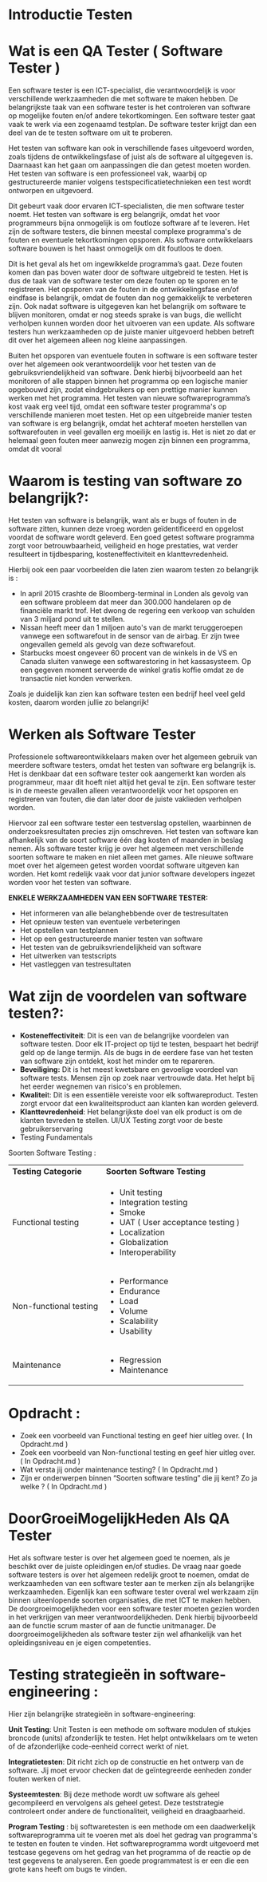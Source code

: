 # Introductie Testen


# Wat is een QA Tester ( Software Tester )

Een software tester is een ICT-specialist, die verantwoordelijk is voor verschillende werkzaamheden die met software te maken hebben. De belangrijkste taak van een software tester is het controleren van software op mogelijke fouten en/of andere tekortkomingen. Een software tester gaat vaak te werk via een zogenaamd testplan. De software tester krijgt dan een deel van de te testen software om uit te proberen. 

Het testen van software kan ook in verschillende fases uitgevoerd worden, zoals tijdens de ontwikkelingsfase of juist als de software al uitgegeven is. Daarnaast kan het gaan om aanpassingen die dan getest moeten worden. Het testen van software is een professioneel vak, waarbij op gestructureerde manier volgens testspecificatietechnieken een test wordt ontworpen en uitgevoerd. 

Dit gebeurt vaak door ervaren ICT-specialisten, die men software tester noemt. Het testen van software is erg belangrijk, omdat het voor programmeurs bijna onmogelijk is om foutloze software af te leveren. Het zijn de software testers, die binnen meestal complexe programma's de fouten en eventuele tekortkomingen opsporen. Als software ontwikkelaars software bouwen is het haast onmogelijk om dit foutloos te doen.

Dit is het geval als het om ingewikkelde programma’s gaat. Deze fouten komen dan pas boven water door de software uitgebreid te testen. Het is dus de taak van de software tester om deze fouten op te sporen en te registreren. Het opsporen van de fouten in de ontwikkelingsfase en/of eindfase is belangrijk, omdat de fouten dan nog gemakkelijk te verbeteren zijn. Ook nadat software is uitgegeven kan het belangrijk om software te blijven monitoren, omdat er nog steeds sprake is van bugs, die wellicht verholpen kunnen worden door het uitvoeren van een update. Als software testers hun werkzaamheden op de juiste manier uitgevoerd hebben betreft dit over het algemeen alleen nog kleine aanpassingen.

Buiten het opsporen van eventuele fouten in software is een software tester over het algemeen ook verantwoordelijk voor het testen van de gebruiksvriendelijkheid van software. Denk hierbij bijvoorbeeld aan het monitoren of alle stappen binnen het programma op een logische manier opgebouwd zijn, zodat eindgebruikers op een prettige manier kunnen werken met het programma. Het testen van nieuwe softwareprogramma’s kost vaak erg veel tijd, omdat een software tester programma's op verschillende manieren moet testen. Het op een uitgebreide manier testen van software is erg belangrijk, omdat het achteraf moeten herstellen van softwarefouten in veel gevallen erg moeilijk en lastig is. Het is niet zo dat er helemaal geen fouten meer aanwezig mogen zijn binnen een programma, omdat dit vooral 


# Waarom is testing van software zo belangrijk?:

Het testen van software is belangrijk, want als er bugs of fouten in de software zitten, kunnen deze vroeg worden geïdentificeerd en opgelost voordat de software wordt geleverd. Een goed getest software programma zorgt voor betrouwbaarheid, veiligheid en hoge prestaties, wat verder resulteert in tijdbesparing, kosteneffectiviteit en klanttevredenheid.

Hierbij ook een paar voorbeelden die laten zien waarom testen zo belangrijk is :



* In april 2015 crashte de Bloomberg-terminal in Londen als gevolg van een software probleem dat meer dan 300.000 handelaren op de financiële markt trof. Het dwong de regering een verkoop van schulden van 3 miljard pond uit te stellen.
* Nissan heeft meer dan 1 miljoen auto's van de markt teruggeroepen vanwege een softwarefout in de sensor van de airbag. Er zijn twee ongevallen gemeld als gevolg van deze softwarefout.
* Starbucks moest ongeveer 60 procent van de winkels in de VS en Canada sluiten vanwege een softwarestoring in het kassasysteem. Op een gegeven moment serveerde de winkel gratis koffie omdat ze de transactie niet konden verwerken.

Zoals je duidelijk kan zien kan software testen een bedrijf heel veel geld kosten, daarom worden jullie zo belangrijk!


# Werken als Software Tester

Professionele softwareontwikkelaars maken over het algemeen gebruik van meerdere software testers, omdat het testen van software erg belangrijk is. Het is denkbaar dat een software tester ook aangemerkt kan worden als programmeur, maar dit hoeft niet altijd het geval te zijn. Een software tester is in de meeste gevallen alleen verantwoordelijk voor het opsporen en registreren van fouten, die dan later door de juiste vaklieden verholpen worden. 

Hiervoor zal een software tester een testverslag opstellen, waarbinnen de onderzoeksresultaten precies zijn omschreven. Het testen van software kan afhankelijk van de soort software één dag kosten of maanden in beslag nemen. Als software tester krijg je over het algemeen met verschillende soorten software te maken en niet alleen met games. Alle nieuwe software moet over het algemeen getest worden voordat software uitgeven kan worden. Het komt redelijk vaak voor dat junior software developers ingezet worden voor het testen van software.

**ENKELE WERKZAAMHEDEN VAN EEN SOFTWARE TESTER:**



* Het informeren van alle belanghebbende over de testresultaten
* Het opnieuw testen van eventuele verbeteringen
* Het opstellen van testplannen
* Het op een gestructureerde manier testen van software
* Het testen van de gebruiksvriendelijkheid van software
* Het uitwerken van testscripts
* Het vastleggen van testresultaten


# Wat zijn de voordelen van software testen?:



* **Kosteneffectiviteit**: Dit is een van de belangrijke voordelen van software testen. Door elk IT-project op tijd te testen, bespaart het bedrijf geld op de lange termijn. Als de bugs in de eerdere fase van het testen van software zijn ontdekt, kost het minder om te repareren.
* **Beveiliging:** Dit is het meest kwetsbare en gevoelige voordeel van software tests. Mensen zijn op zoek naar vertrouwde data. Het helpt bij het eerder wegnemen van risico's en problemen.
* **Kwalitei**t: Dit is een essentiële vereiste voor elk softwareproduct. Testen zorgt ervoor dat een kwaliteitsproduct aan klanten kan worden geleverd.
* **Klanttevredenheid**: Het belangrijkste doel van elk product is om de klanten tevreden te stellen. UI/UX Testing zorgt voor de beste gebruikerservaring
* Testing Fundamentals

Soorten Software Testing :


<table>
  <tr>
   <td><strong>Testing Categorie</strong>
   </td>
   <td><strong>Soorten Software Testing</strong>
   </td>
  </tr>
  <tr>
   <td>Functional testing
   </td>
   <td>
<ul>

<li>Unit testing

<li>Integration testing

<li>Smoke

<li>UAT ( User acceptance testing )

<li>Localization 

<li>Globalization

<li>Interoperability
</li>
</ul>
   </td>
  </tr>
  <tr>
   <td>Non-functional testing
   </td>
   <td>
<ul>

<li>Performance

<li>Endurance

<li>Load

<li>Volume

<li>Scalability

<li>Usability
</li>
</ul>
   </td>
  </tr>
  <tr>
   <td>Maintenance
   </td>
   <td>
<ul>

<li>Regression

<li>Maintenance 
</li>
</ul>
   </td>
  </tr>
</table>



# Opdracht :



* Zoek een voorbeeld van Functional testing en geef hier uitleg over. ( In Opdracht.md )
* Zoek een voorbeeld van Non-functional testing en geef hier uitleg over. ( In Opdracht.md )
* Wat versta jij onder maintenance testing? ( In Opdracht.md )
* Zijn er onderwerpen binnen “Soorten software testing” die jij kent? Zo ja welke ? ( In Opdracht.md )
 

# DoorGroeiMogelijkHeden Als  QA Tester

Het als software tester is over het algemeen goed te noemen, als je beschikt over de juiste opleidingen en/of studies. De vraag naar goede software testers is over het algemeen redelijk groot te noemen, omdat de werkzaamheden van een software tester aan te merken zijn als belangrijke werkzaamheden. Eigenlijk kan een software tester overal wel werkzaam zijn binnen uiteenlopende soorten organisaties, die met ICT te maken hebben. De doorgroeimogelijkheden voor een software tester moeten gezien worden in het verkrijgen van meer verantwoordelijkheden. Denk hierbij bijvoorbeeld aan de functie scrum master of aan de functie unitmanager. De doorgroeimogelijkheden als software tester zijn wel afhankelijk van het opleidingsniveau en je eigen competenties.


# Testing strategieën in software-engineering :

Hier zijn belangrijke strategieën in software-engineering:

**Unit Testing**: Unit Testen is een methode om software modulen of stukjes broncode (units) afzonderlijk te testen. Het helpt ontwikkelaars om te weten of de afzonderlijke code-eenheid correct werkt of niet.

**Integratietesten**: Dit richt zich op de constructie en het ontwerp van de software. Jij moet ervoor checken dat de geïntegreerde eenheden zonder fouten werken of niet.

**Systeemtesten**: Bij deze methode wordt uw software als geheel gecompileerd en vervolgens als geheel getest. Deze teststrategie controleert onder andere de functionaliteit, veiligheid en draagbaarheid.

**Program Testing** : bij softwaretesten is een methode om een ​​daadwerkelijk softwareprogramma uit te voeren met als doel het gedrag van programma's te testen en fouten te vinden. Het softwareprogramma wordt uitgevoerd met testcase gegevens om het gedrag van het programma of de reactie op de test gegevens te analyseren. Een goede programmatest is er een die een grote kans heeft om bugs te vinden.